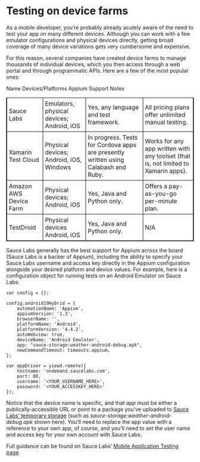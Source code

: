 <properties pageTitle="Testing on device farms"
  description="Testing on device farms"
  services=""
  documentationCenter=""
  authors="Kraig Brockschmidt" />

# Testing on device farms

As a mobile developer, you’re probably already acutely aware of the need to test your app on many different devices. Although you can work with a few emulator configurations and physical devices directly, getting broad coverage of many device variations gets very cumbersome and expensive.

For this reason, several companies have created device farms to manage thousands of individual devices, which you then access through a web portal and through programmatic APIs. Here are a few of the most popular ones:

<style>
    table, th, td {
        border: 1px solid black;
        border-collapse: collapse;
    }
    th, td {
        padding: 5px;
    }
</style>
<table>
<thead>
<tr>
Name	Devices/Platforms	Appium Support	Notes
</tr>
</thead>
<tbody>
<tr>
<td>
Sauce Labs
</td>
<td>
Emulators, physical devices; Android, iOS
</td>
<td>
Yes, any language and test framework.
</td>
<td>
All pricing plans offer unlimited manual testing.
</td>
</tr>
<tr>
<td>
Xamarin Test Cloud
</td>
<td>
Physical devices; Android, iOS, Windows
</td>
<td>
In progress. Tests for Cordova apps are presently written using Calabash and Ruby.
</td>
<td>
Works for any app written with any toolset (that is, not limited to Xamarin apps).
</td>
</tr>
<tr>
<td>
Amazon AWS Device Farm
</td>
<td>
Physical devices; Android, iOS
</td>
<td>
Yes, Java and Python only.
</td>
<td>
Offers a pay-as-you-go per-minute plan.
</td>
</tr>
<tr>
<td>
TestDroid
</td>
<td>
Physical devices Android, iOS
</td>
<td>
Yes, Java and Python only.
</td>
<td>
N/A
</td>
</tr>
</tbody>
</table>

Sauce Labs generally has the best support for Appium across the board (Sauce Labs is a backer of Appium), including the ability to specify your Sauce Labs username and access key directly in the Appium configuration alongside your desired platform and device values. For example, here is a configuration object for running tests on an Android Emulator on Sauce Labs:

	var config = {};

	config.android19Hybrid = {
	    automationName: 'Appium',
	    appiumVersion: '1.3',
	    browserName: '',
	    platformName: 'Android',
	    platformVersion: '4.4.2',
	    autoWebview: true,
	    deviceName: 'Android Emulator',
	    app: "sauce-storage:weather-android-debug.apk",
	    newCommandTimeout: timeouts.appium,
	};

	var appDriver = yiewd.remote({
	    hostname: 'ondemand.saucelabs.com',
	    port: 80,
	    username: '<YOUR_USERNAME_HERE>',
	    password: '<YOUR_ACCESSKEY_HERE>'
	});

Notice that the device name is specific, and that *app* must be either a publically-accessible URL or point to a package you’ve uploaded to [Sauce Labs’ temporary storage](https://wiki.saucelabs.com/display/DOCS/Uploading+Mobile+Applications+to+Sauce+Storage+for+Testing) (such as *sauce-storage:weather-android-debug.apk* shown here). You’ll need to replace the app value with a reference to your own app, of course, and you'll need to set the user name and access key for your own account with Sauce Labs.

Full guidance can be found on Sauce Labs’ [Mobile Application Testing page](https://wiki.saucelabs.com/display/DOCS/Mobile+Application+Testing).
